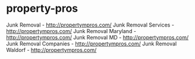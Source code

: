 # property-pros
Junk Removal - http://propertympros.com/ Junk Removal Services - http://propertympros.com/ Junk Removal Maryland - http://propertympros.com/ Junk Removal MD - http://propertympros.com/ Junk Removal Companies - http://propertympros.com/ Junk Removal Waldorf - http://propertympros.com/
